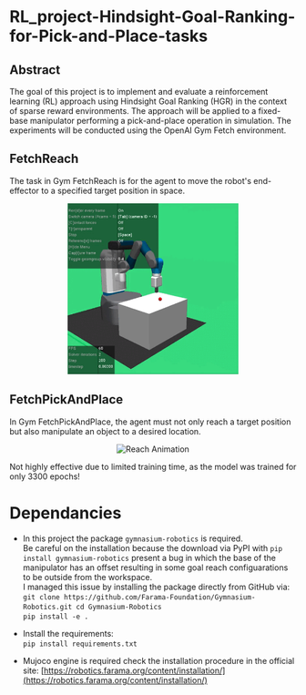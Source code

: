 # RL_project-Hindsight-Goal-Ranking-for-Pick-and-Place-tasks

## Abstract
The goal of this project is to implement and evaluate a reinforcement learning
(RL) approach using Hindsight Goal Ranking (HGR) in the context of sparse
reward environments. The approach will be applied to a fixed-base manipulator
performing a pick-and-place operation in simulation. The experiments will be
conducted using the OpenAI Gym Fetch environment.

## FetchReach

The task in Gym FetchReach is for the agent to move the robot's end-effector to a specified target position in space. 

<div align="center">
  <img src="gif/Reach.gif" alt="Reach Animation" width="300" height="300">
</div>

## FetchPickAndPlace

In Gym FetchPickAndPlace, the agent must not only reach a target position but also manipulate an object to a desired location.

<div align="center">
  <img src="gif/pickandplace.gif" alt="Reach Animation" width="300" height="300">
</div>

Not highly effective due to limited training time, as the model was trained for only 3300 epochs!

# Dependancies 

- In this project the package `gymnasium-robotics` is required.   
Be careful on the installation because the download via PyPI with `pip install gymnasium-robotics` present a bug in which the base of the manipulator has an offset resulting in some goal reach configuarations to be outside from the workspace.  
I managed this issue by installing the package directly from GitHub via:  
  `git clone https://github.com/Farama-Foundation/Gymnasium-Robotics.git
cd Gymnasium-Robotics`  
  `pip install -e .`

- Install the requirements:  
  `pip install requirements.txt`

- Mujoco engine is required check the installation procedure in the official site: [https://robotics.farama.org/content/installation/](https://robotics.farama.org/content/installation/)

